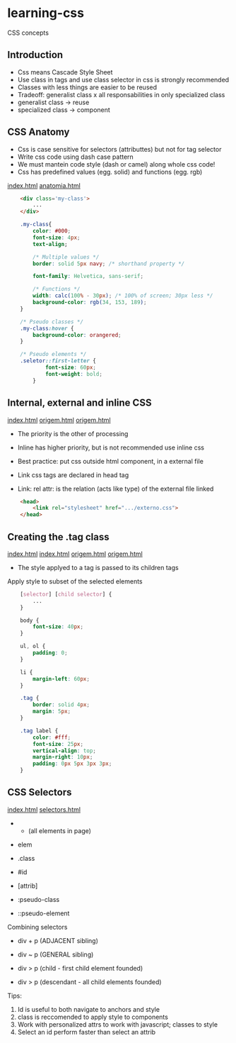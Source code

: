 # learning-css
CSS concepts

## Introduction

- Css means Cascade Style Sheet
- Use class in tags and use class selector in css is strongly recommended
- Classes with less things are easier to be reused
- Tradeoff: generalist class x all responsabilities in only specialized class
- generalist class -> reuse
- specialized class -> component

## CSS Anatomy

- Css is case sensitive for selectors (attributtes) but not for tag selector
- Write css code using dash case pattern
- We must mantein code style (dash or camel) along whole css code!
- Css has predefined values (egg. solid) and functions (egg. rgb)

[index.html](coder/index.html)
[anatomia.html](coder/anatomia.html)

```html
	<div class='my-class'>
		...
	</div>
```

```css
	.my-class{
		color: #000;
		font-size: 4px;
		text-align;

		/* Multiple values */
		border: solid 5px navy; /* shorthand property */

		font-family: Helvetica, sans-serif;

		/* Functions */
		width: calc(100% - 30px); /* 100% of screen; 30px less */
		background-color: rgb(34, 153, 189);
	}

	/* Pseudo classes */
	.my-class:hover {
	    background-color: orangered;
	}

	/* Pseudo elements */
	.seletor::first-letter {
            font-size: 60px;
            font-weight: bold;
        }
```

## Internal, external and inline CSS

[index.html](coder/index.html)
[origem.html](coder/origem.html)
[origem.html](coder/css/externo.css)

- The priority is the other of processing
- Inline has higher priority, but is not recommended use inline css
- Best practice: put css outside html component, in a external file

- Link css tags are declared in head tag
- Link: rel attr: is the relation (acts like type) of the external file linked

```html
	<head>
		<link rel="stylesheet" href=".../externo.css">
	</head>
```

## Creating the .tag class

[index.html](coder/index.html)
[index.html](coder/classeTag.html)
[origem.html](coder/css/tag.css)
[origem.html](coder/js/tag.js)

- The style applyed to a tag is passed to its children tags

Apply style to subset of the selected elements
```css
	[selector] [child selector] {
		...
	}
```

```css
	body {
	    font-size: 40px;
	}

	ul, ol {
	    padding: 0;
	}

	li {
	    margin-left: 60px;
	}

	.tag {
	    border: solid 4px;
	    margin: 5px;
	}

	.tag label {
	    color: #fff;
	    font-size: 25px;
	    vertical-align: top;
	    margin-right: 10px;
	    padding: 0px 5px 3px 3px;
	}
```

## CSS Selectors

[index.html](coder/index.html)
[selectors.html](coder/seletores.html)

- * (all elements in page)
- elem
- .class
- #id
- [attrib]

- :pseudo-class
- ::pseudo-element

Combining selectors
- div + p (ADJACENT sibling)
- div ~ p (GENERAL sibling)

- div > p (child - first child element founded)
- div > p (descendant - all child elements founded)



Tips: 
1. Id is useful to both navigate to anchors and style
2. class is reccomended to apply style to components
3. Work with personalized attrs to work with javascript; classes to style
4. Select an id perform faster than select an attrib